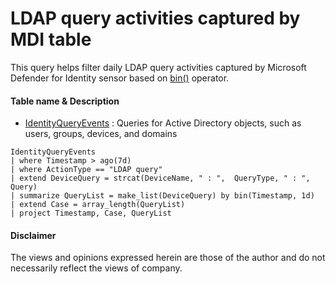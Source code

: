 # LDAP query activities captured by MDI table
This query helps filter daily LDAP query activities captured by Microsoft Defender for Identity sensor based on [bin()](https://learn.microsoft.com/en-us/azure/data-explorer/kusto/query/binfunction) operator.

#### Table name & Description
- [IdentityQueryEvents](https://learn.microsoft.com/en-us/microsoft-365/security/defender/advanced-hunting-identityqueryevents-table?view=o365-worldwide) : Queries for Active Directory objects, such as users, groups, devices, and domains

```kusto
IdentityQueryEvents
| where Timestamp > ago(7d)
| where ActionType == "LDAP query"
| extend DeviceQuery = strcat(DeviceName, " : ",  QueryType, " : ", Query)
| summarize QueryList = make_list(DeviceQuery) by bin(Timestamp, 1d)
| extend Case = array_length(QueryList)
| project Timestamp, Case, QueryList
```


#### Disclaimer
The views and opinions expressed herein are those of the author and do not necessarily reflect the views of company.
